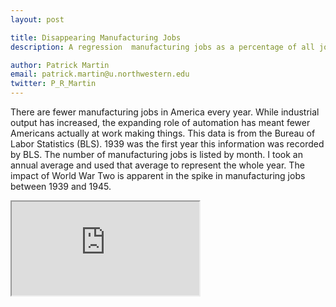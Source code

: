 ```yaml
---
layout: post

title: Disappearing Manufacturing Jobs
description: A regression  manufacturing jobs as a percentage of all jobs

author: Patrick Martin
email: patrick.martin@u.northwestern.edu
twitter: P_R_Martin
---
```

There are fewer manufacturing jobs in America every year. While industrial output has increased, the expanding role of automation has meant fewer Americans actually at work making things. This data is from the Bureau of Labor Statistics (BLS).  1939 was the first year this information was recorded by BLS. The number of manufacturing jobs is listed by month. I took an annual average and used that average to represent the whole year. The impact of World War Two is apparent in the spike  in manufacturing jobs between 1939 and 1945. 

<iframe src="https://docs.google.com/spreadsheets/d/1VaAm0Aqly5sjPSnuLJQGLdpYSOvvjce4t2eEk3CRulE/pubchart?oid=311736052&amp;format=interactive"></iframe>
